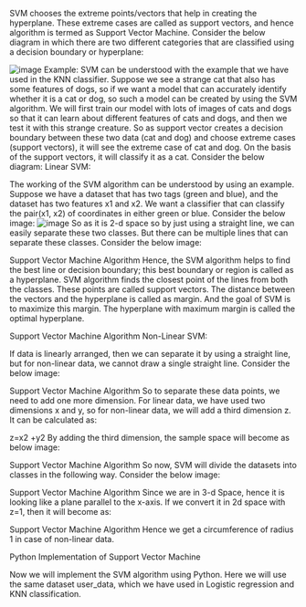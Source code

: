 SVM chooses the extreme points/vectors that help in creating the hyperplane. These extreme cases are called as support vectors, and hence algorithm is termed as Support Vector Machine. Consider the below diagram in which there are two different categories that are classified using a decision boundary or hyperplane:

![image](https://github.com/rajendradayma/Support-Vector-Machine-Algorithm-/assets/94296367/0b1c3dfe-239f-4ca7-bc02-451e013c01cd)
Example: SVM can be understood with the example that we have used in the KNN classifier. Suppose we see a strange cat that also has some features of dogs, so if we want a model that can accurately identify whether it is a cat or dog, so such a model can be created by using the SVM algorithm. We will first train our model with lots of images of cats and dogs so that it can learn about different features of cats and dogs, and then we test it with this strange creature. So as support vector creates a decision boundary between these two data (cat and dog) and choose extreme cases (support vectors), it will see the extreme case of cat and dog. On the basis of the support vectors, it will classify it as a cat. Consider the below diagram:
Linear SVM:

The working of the SVM algorithm can be understood by using an example. Suppose we have a dataset that has two tags (green and blue), and the dataset has two features x1 and x2. We want a classifier that can classify the pair(x1, x2) of coordinates in either green or blue. Consider the below image:
![image](https://github.com/rajendradayma/Support-Vector-Machine-Algorithm-/assets/94296367/2252726c-41fc-42b3-a4e4-2fc7844e59c8)
So as it is 2-d space so by just using a straight line, we can easily separate these two classes. But there can be multiple lines that can separate these classes. Consider the below image:

Support Vector Machine Algorithm
Hence, the SVM algorithm helps to find the best line or decision boundary; this best boundary or region is called as a hyperplane. SVM algorithm finds the closest point of the lines from both the classes. These points are called support vectors. The distance between the vectors and the hyperplane is called as margin. And the goal of SVM is to maximize this margin. The hyperplane with maximum margin is called the optimal hyperplane.

Support Vector Machine Algorithm
Non-Linear SVM:

If data is linearly arranged, then we can separate it by using a straight line, but for non-linear data, we cannot draw a single straight line. Consider the below image:

Support Vector Machine Algorithm
So to separate these data points, we need to add one more dimension. For linear data, we have used two dimensions x and y, so for non-linear data, we will add a third dimension z. It can be calculated as:

z=x2 +y2
By adding the third dimension, the sample space will become as below image:

Support Vector Machine Algorithm
So now, SVM will divide the datasets into classes in the following way. Consider the below image:

Support Vector Machine Algorithm
Since we are in 3-d Space, hence it is looking like a plane parallel to the x-axis. If we convert it in 2d space with z=1, then it will become as:

Support Vector Machine Algorithm
Hence we get a circumference of radius 1 in case of non-linear data.

Python Implementation of Support Vector Machine

Now we will implement the SVM algorithm using Python. Here we will use the same dataset user_data, which we have used in Logistic regression and KNN classification.
